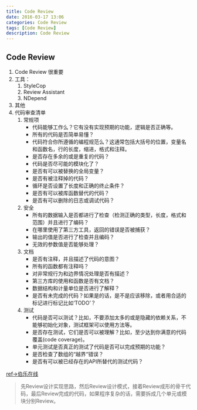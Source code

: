 ```yaml
---
title: Code Review
date: 2016-03-17 13:06
categories: Code Review
tags: [Code Review]
description: Code Review
---
```

## Code Review 
1. Code Review 很重要
2. 工具：
    1. StyleCop
    2. Review Assistant
    3. NDepend
3. 其他
4. 代码审查清单
    1. 常规项
		* 代码能够工作么？它有没有实现预期的功能，逻辑是否正确等。
		* 所有的代码是否简单易懂？
		* 代码符合你所遵循的编程规范么？这通常包括大括号的位置，变量名和函数名，行的长度，缩进，格式和注释。
		* 是否存在多余的或是重复的代码？
		* 代码是否尽可能的模块化了？
		* 是否有可以被替换的全局变量？
		* 是否有被注释掉的代码？
		* 循环是否设置了长度和正确的终止条件？
		* 是否有可以被库函数替代的代码？
		* 是否有可以删除的日志或调试代码？
    2. 安全
	    * 所有的数据输入是否都进行了检查（检测正确的类型，长度，格式和范围）并且进行了编码？
		* 在哪里使用了第三方工具，返回的错误是否被捕获？
		* 输出的值是否进行了检查并且编码？
		* 无效的参数值是否能够处理？
	3. 文档
		* 是否有注释，并且描述了代码的意图？
		* 所有的函数都有注释吗？
		* 对非常规行为和边界情况处理是否有描述？
		* 第三方库的使用和函数是否有文档？
		* 数据结构和计量单位是否进行了解释？
		* 是否有未完成的代码？如果是的话，是不是应该移除，或者用合适的标记进行标记比如‘TODO’？
	4. 测试
		* 代码是否可以测试？比如，不要添加太多的或是隐藏的依赖关系，不能够初始化对象，测试框架可以使用方法等。
		* 是否存在测试，它们是否可以被理解？比如，至少达到你满意的代码覆盖(code coverage)。
		* 单元测试是否真正的测试了代码是否可以完成预期的功能？
		* 是否检查了数组的“越界“错误？
		* 是否有可以被已经存在的API所替代的测试代码？

[ref->伯乐在线](http://blog.jobbole.com/83595/)
> 先Review设计实现思路，然后Review设计模式，接着Review成形的骨干代码，最后Review完成的代码，如果程序复杂的话，需要拆成几个单元或模块分别Review。
